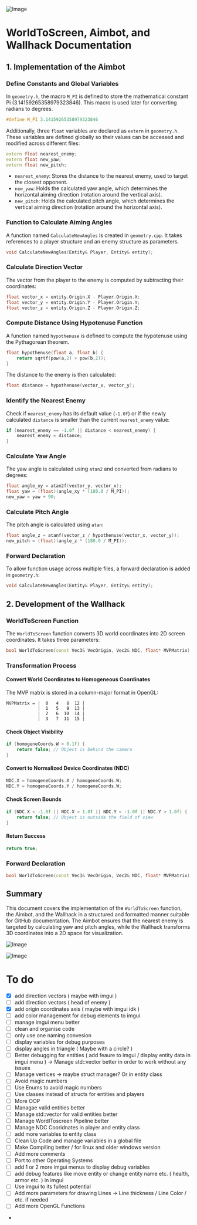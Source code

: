 ![Image](https://github.com/user-attachments/assets/3b035ca4-705a-4649-a893-2c0cef19c5e8)

# WorldToScreen, Aimbot, and Wallhack Documentation

## 1. Implementation of the Aimbot

### Define Constants and Global Variables
In `geometry.h`, the macro `M_PI` is defined to store the mathematical constant Pi (3.14159265358979323846). This macro is used later for converting radians to degrees.
```cpp
#define M_PI 3.14159265358979323846
```
Additionally, three `float` variables are declared as `extern` in `geometry.h`. These variables are defined globally so their values can be accessed and modified across different files:
```cpp
extern float nearest_enemy;
extern float new_yaw;
extern float new_pitch;
```
- `nearest_enemy`: Stores the distance to the nearest enemy, used to target the closest opponent.
- `new_yaw`: Holds the calculated yaw angle, which determines the horizontal aiming direction (rotation around the vertical axis).
- `new_pitch`: Holds the calculated pitch angle, which determines the vertical aiming direction (rotation around the horizontal axis).

### Function to Calculate Aiming Angles
A function named `CalculateNewAngles` is created in `geometry.cpp`. It takes references to a player structure and an enemy structure as parameters.
```cpp
void CalculateNewAngles(Entity& Player, Entity& entity);
```

### Calculate Direction Vector
The vector from the player to the enemy is computed by subtracting their coordinates:
```cpp
float vector_x = entity.Origin.X - Player.Origin.X;
float vector_y = entity.Origin.Y - Player.Origin.Y;
float vector_z = entity.Origin.Z - Player.Origin.Z;
```

### Compute Distance Using Hypotenuse Function
A function named `hypothenuse` is defined to compute the hypotenuse using the Pythagorean theorem.
```cpp
float hypothenuse(float a, float b) {
    return sqrtf(pow(a,2) + pow(b,2));
}
```
The distance to the enemy is then calculated:
```cpp
float distance = hypothenuse(vector_x, vector_y);
```

### Identify the Nearest Enemy
Check if `nearest_enemy` has its default value (`-1.0f`) or if the newly calculated `distance` is smaller than the current `nearest_enemy` value:
```cpp
if (nearest_enemy == -1.0f || distance < nearest_enemy) {
    nearest_enemy = distance;
}
```

### Calculate Yaw Angle
The yaw angle is calculated using `atan2` and converted from radians to degrees:
```cpp
float angle_xy = atan2f(vector_y, vector_x);
float yaw = (float)(angle_xy * (180.0 / M_PI));
new_yaw = yaw + 90;
```

### Calculate Pitch Angle
The pitch angle is calculated using `atan`:
```cpp
float angle_z = atanf(vector_z / hypothenuse(vector_x, vector_y));
new_pitch = (float)(angle_z * (180.0 / M_PI));
```

### Forward Declaration
To allow function usage across multiple files, a forward declaration is added in `geometry.h`:
```cpp
void CalculateNewAngles(Entity& Player, Entity& entity);
```

## 2. Development of the Wallhack
### WorldToScreen Function
The `WorldToScreen` function converts 3D world coordinates into 2D screen coordinates. It takes three parameters:
```cpp
bool WorldToScreen(const Vec3& VecOrigin, Vec2& NDC, float* MVPMatrix);
```

### Transformation Process
#### Convert World Coordinates to Homogeneous Coordinates
The MVP matrix is stored in a column-major format in OpenGL:
```
MVPMatrix = |  0   4   8  12 |
            |  1   5   9  13 |
            |  2   6  10  14 |
            |  3   7  11  15 |
```

#### Check Object Visibility
```cpp
if (homogeneCoords.W < 0.1f) {
    return false; // Object is behind the camera
}
```

#### Convert to Normalized Device Coordinates (NDC)
```cpp
NDC.X = homogeneCoords.X / homogeneCoords.W;
NDC.Y = homogeneCoords.Y / homogeneCoords.W;
```

#### Check Screen Bounds
```cpp
if (NDC.X < -1.0f || NDC.X > 1.0f || NDC.Y < -1.0f || NDC.Y > 1.0f) {
    return false; // Object is outside the field of view
}
```

#### Return Success
```cpp
return true;
```

### Forward Declaration
```cpp
bool WorldToScreen(const Vec3& VecOrigin, Vec2& NDC, float* MVPMatrix);
```

## Summary
This document covers the implementation of the `WorldToScreen` function, the Aimbot, and the Wallhack in a structured and formatted manner suitable for GitHub documentation. The Aimbot ensures that the nearest enemy is targeted by calculating yaw and pitch angles, while the Wallhack transforms 3D coordinates into a 2D space for visualization.



![Image](https://github.com/user-attachments/assets/e222ca09-cf74-4f78-b264-2ebffe465415)

![Image](https://github.com/user-attachments/assets/d873aa18-f8a3-4b58-bdfb-1ae7ce703dd6)



# To do
- [X] add direction vectors ( maybe with imgui )
- [ ] add direction vectors ( head of enemy )
- [X] add origin coordinates axis ( maybe with imgui idk )
- [ ] add color management for debug elements to imgui
- [ ] manage imgui menu better
- [ ] clean and organise code
- [ ] only use one naming convesion
- [ ] display variables for debug purposes
- [ ] display angles in triangle ( Maybe with a circle? )
- [ ] Better debugging for entities ( add feaure to imgui / display entity data in imgui menu ) -> Manage std::vector better in order to work without any issues
- [ ] Manage vertices -> maybe struct manager? Or in entity class
- [ ] Avoid magic numbers 
- [ ] Use Enums to avoid magic numbers
- [ ] Use classes instead of structs for entities and players
- [ ] More OOP
- [ ] Managae valid entities better
- [ ] Manage std::vector for valid entities better
- [ ] Manage WordlToscreen Pipeline better
- [ ] Manage NDC Cooridnates in player and entity class
- [ ] add more variables to entity class
- [ ] Clean Up Code and manage variables in a global file
- [ ] Make Compiling better / for linux and older windows version
- [ ] Add more comments
- [ ] Port to other Operating Systems
- [ ] add 1 or 2 more imgui menus to display debug variables
- [ ] add debug features like move entity or change entity name etc. ( health, armor etc. ) in imgui
- [ ] Use imgui to its fullest potential
- [ ] Add more parameters for drawing Lines -> Line thickness / Line Color / etc. if needed
- [ ] Add more OpenGL Functions
- 
